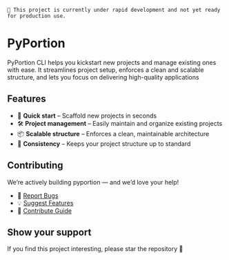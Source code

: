 `🔴 This project is currently under rapid development and not yet ready for production use.`

# PyPortion

PyPortion CLI helps you kickstart new projects and manage existing ones with ease. It streamlines project setup, enforces a clean and scalable structure, and lets you focus on delivering high-quality applications

## Features

- 🚀 **Quick start** – Scaffold new projects in seconds
- 🛠️ **Project management** – Easily maintain and organize existing projects
- 📦 **Scalable structure** – Enforces a clean, maintainable architecture
- 🔄 **Consistency** – Keeps your project structure up to standard

## Contributing
We’re actively building pyportion — and we’d love your help!
* 🐛 [Report Bugs](https://github.com/pyportion/pyportion/issues)
* 💡 [Suggest Features](https://github.com/pyportion/pyportion/discussions)
* 🔧 [Contribute Guide](https://github.com/pyportion/pyportion/blob/main/.github/CONTRIBUTING.md)

## Show your support
If you find this project interesting, please star the repository 🌟
